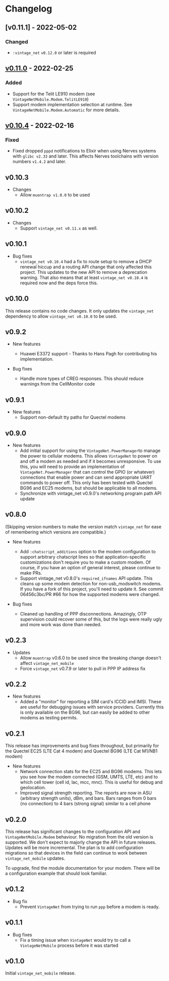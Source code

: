# Changelog

## [v0.11.1] - 2022-05-02

### Changed

* `:vintage_net` `v0.12.0` or later is required

## [v0.11.0] - 2022-02-25

### Added

* Support for the Telit LE910 modem (see `VintageNetMobile.Modem.TelitLE910`)
* Support modem implementation selection at runtime. See
  `VintageNetMobile.Modem.Automatic` for more details.

## [v0.10.4] - 2022-02-16

### Fixed

* Fixed dropped `pppd` notifications to Elixir when using Nerves systems with
  `glibc v2.33` and later. This affects Nerves toolchains with version numbers
  `v1.4.2` and later.

## v0.10.3

* Changes
  * Allow `muontrap v1.0.0` to be used

## v0.10.2

* Changes
  * Support `vintage_net v0.11.x` as well.

## v0.10.1

* Bug fixes
  * `vintage_net v0.10.4` had a fix to route setup to remove a DHCP renewal
    hiccup and a routing API change that only affected this project. This
    updates to the new API to remove a deprecation warning. That also means that
    at least `vintage_net v0.10.4` is required now and the deps force this.

## v0.10.0

This release contains no code changes. It only updates the `vintage_net`
dependency to allow `vintage_net v0.10.0` to be used.

## v0.9.2

* New features
  * Huawei E3372 support - Thanks to Hans Pagh for contributing his
    implementation.

* Bug fixes
  * Handle more types of CREG responses. This should reduce warnings from the
    CellMonitor code

## v0.9.1

* New features
  * Support non-default tty paths for Quectel modems

## v0.9.0

* New features
  * Add initial support for using the `VintageNet.PowerManager`to manage the
    power to cellular modems. This allows `VintageNet` to power on and off a
    modem as needed and if it becomes unresponsive. To use this, you will need
    to provide an implementation of `VintageNet.PowerManager` that can control
    the GPIO (or whatever) connections that enable power and can send
    appropriate UART commands to power off. This only has been tested with
    Quectel BG96 and EC25 modems, but should be applicable to all modems.
  * Synchronize with vintage_net v0.9.0's networking program path API update

## v0.8.0

(Skipping version numbers to make the version match `vintage_net` for ease of
remembering which versions are compatible.)

* New features
  * Add `:chatscript_additions` option to the modem configuration to support
    arbitrary chatscript lines so that application-specific customizations don't
    require you to make a custom modem. Of course, if you have an option of
    general interest, please continue to make PRs.
  * Support vintage_net v0.8.0's `required_ifnames` API update. This cleans up
    some modem detection for non-usb_modswitch modems. If you have a fork of
    this project, you'll need to update it. See commit 06456c3bc/PR #66 for how
    the supported modems were changed.

* Bug fixes
  * Cleaned up handling of PPP disconnections. Amazingly, OTP supervision could
    recover some of this, but the logs were really ugly and more work was done
    than needed.

## v0.2.3

* Updates
  * Allow `muontrap` v0.6.0 to be used since the breaking change doesn't affect
    `vintage_net_mobile`
  * Force `vintage_net` v0.7.9 or later to pull in PPP IP address fix

## v0.2.2

* New features
  * Added a "monitor" for reporting a SIM card's ICCID and IMSI. These are
    useful for debugging issues with service providers. Currently this is
    only available on the BG96, but can easily be added to other modems as
    testing permits.

## v0.2.1

This release has improvements and bug fixes throughout, but primarily for the
Quectel EC25 (LTE Cat 4 modem) and Quectel BG96 (LTE Cat M1/NB1 modem)

* New features
  * Network connection stats for the EC25 and BG96 modems. This lets you see how
    the modem connected (GSM, UMTS, LTE, etc) and to which cell tower (cell id,
    lac, mcc, mnc). This is useful for debug and geolocation.
  * Improved signal strength reporting. The reports are now in ASU (arbitrary
    strength units), dBm, and bars. Bars ranges from 0 bars (no connection) to 4
    bars (strong signal) similar to a cell phone

## v0.2.0

This release has significant changes to the configuration API and
`VintageNetMobile.Modem` behaviour. No migration from the old version is
supported. We don't expect to majorly change the API in future releases. Updates
will be more incremental. The plan is to add configuration migrations so that
devices in the field can continue to work between `vintage_net_mobile` updates.

To upgrade, find the module documentation for your modem. There will be a
configuration example that should look familiar.

## v0.1.2

* Bug fix
  * Prevent `VintageNet` from trying to run `ppp` before a modem is ready.

## v0.1.1

* Bug fixes
  * Fix a timing issue when `VintageNet` would try to call a `VintageNetMobile`
    process before it was started

## v0.1.0

Initial `vintage_net_mobile` release.

[v0.11.0]: https://github.com/nerves-networking/vintage_net_mobile/compare/v0.10.4...v0.11.0
[v0.10.4]: https://github.com/nerves-networking/vintage_net_mobile/compare/v0.10.3...v0.10.4

